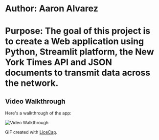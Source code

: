 # Author: Aaron Alvarez

# Purpose: The goal of this project is to create a Web application using Python, Streamlit platform, the New York Times API and JSON documents to transmit data across the network.

  ## Video Walkthrough

Here's a walkthrough of the app:

<img src='walkthrough.gif' title='Video Walkthrough' width='' alt='Video Walkthrough' />

GIF created with [LiceCap](http://www.cockos.com/licecap/).
